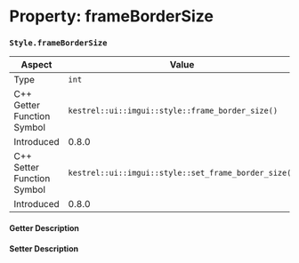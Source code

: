 
# Property: frameBorderSize
### `Style.frameBorderSize`

| Aspect | Value |
| --- | --- |
| Type | `int` |
| C++ Getter Function Symbol | `kestrel::ui::imgui::style::frame_border_size()` |
| Introduced | 0.8.0 |
| C++ Setter Function Symbol | `kestrel::ui::imgui::style::set_frame_border_size()` |
| Introduced | 0.8.0 |

#### Getter Description

#### Setter Description

